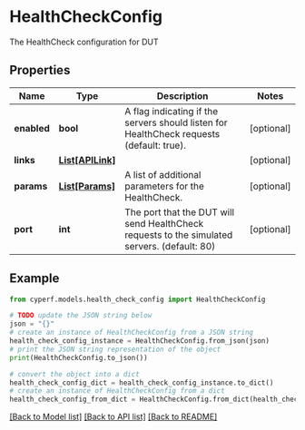 # HealthCheckConfig

The HealthCheck configuration for DUT

## Properties

Name | Type | Description | Notes
------------ | ------------- | ------------- | -------------
**enabled** | **bool** | A flag indicating if the servers should listen for HealthCheck requests (default: true). | [optional] 
**links** | [**List[APILink]**](APILink.md) |  | [optional] 
**params** | [**List[Params]**](Params.md) | A list of additional parameters for the HealthCheck. | [optional] 
**port** | **int** | The port that the DUT will send HealthCheck requests to the simulated servers. (default: 80) | [optional] 

## Example

```python
from cyperf.models.health_check_config import HealthCheckConfig

# TODO update the JSON string below
json = "{}"
# create an instance of HealthCheckConfig from a JSON string
health_check_config_instance = HealthCheckConfig.from_json(json)
# print the JSON string representation of the object
print(HealthCheckConfig.to_json())

# convert the object into a dict
health_check_config_dict = health_check_config_instance.to_dict()
# create an instance of HealthCheckConfig from a dict
health_check_config_from_dict = HealthCheckConfig.from_dict(health_check_config_dict)
```
[[Back to Model list]](../README.md#documentation-for-models) [[Back to API list]](../README.md#documentation-for-api-endpoints) [[Back to README]](../README.md)



